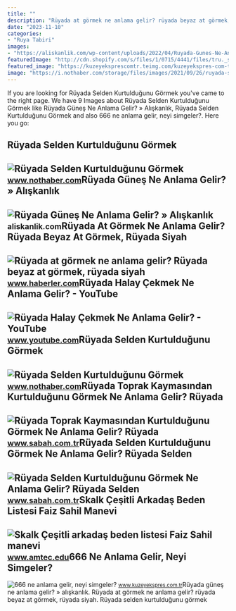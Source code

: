 ```yaml
---
title: ""
description: "Rüyada at görmek ne anlama gelir? rüyada beyaz at görmek, rüyada siyah"
date: "2023-11-10"
categories:
- "Ruya Tabiri"
images:
- "https://aliskanlik.com/wp-content/uploads/2022/04/Ruyada-Gunes-Ne-Anlama-Gelir.jpeg"
featuredImage: "http://cdn.shopify.com/s/files/1/0715/4441/files/tru._size_chart_1024x1024.png?v=1585473568"
featured_image: "https://kuzeyeksprescomtr.teimg.com/kuzeyekspres-com-tr/uploads/2023/06/666-ne-anlama-gelir.jpg"
image: "https://i.nothaber.com/storage/files/images/2021/09/26/ruyada-selden-kurtuldugunu-gormek-ne-anlama-gelir-615091ecc13bc.jpg"
---
```


If you are looking for Rüyada Selden Kurtulduğunu Görmek you've came to the right page. We have 9 Images about Rüyada Selden Kurtulduğunu Görmek like Rüyada Güneş Ne Anlama Gelir? » Alışkanlık, Rüyada Selden Kurtulduğunu Görmek and also 666 ne anlama gelir, neyi simgeler?. Here you go:

Rüyada Selden Kurtulduğunu Görmek
---------------------------------

 ![Rüyada Selden Kurtulduğunu Görmek](https://i.nothaber.com/storage/files/images/2021/09/26/ruyada-selden-kurtuldugunu-gormek-ne-anlama-gelir-615091ecc13bc.jpg) <small>www.nothaber.com</small>Rüyada Güneş Ne Anlama Gelir? » Alışkanlık
------------------------------------------

 ![Rüyada Güneş Ne Anlama Gelir? » Alışkanlık](https://aliskanlik.com/wp-content/uploads/2022/04/Ruyada-Gunes-Ne-Anlama-Gelir.jpeg) <small>aliskanlik.com</small>Rüyada At Görmek Ne Anlama Gelir? Rüyada Beyaz At Görmek, Rüyada Siyah
----------------------------------------------------------------------

 ![Rüyada at görmek ne anlama gelir? Rüyada beyaz at görmek, rüyada siyah](https://foto.haberler.com/haber/2019/10/30/ruyada-at-gormek-ne-anlama-gelir-12566959_7097_m.jpg) <small>www.haberler.com</small>Rüyada Halay Çekmek Ne Anlama Gelir? - YouTube
----------------------------------------------

 ![Rüyada Halay Çekmek Ne Anlama Gelir? - YouTube](https://i.ytimg.com/vi/7a4g9rZI3Vo/maxresdefault.jpg) <small>www.youtube.com</small>Rüyada Selden Kurtulduğunu Görmek
---------------------------------

 ![Rüyada Selden Kurtulduğunu Görmek](https://i.nothaber.com/storage/files/images/2021/09/26/ruyada-selden-kurtuldugunu-gormek-ne-anlama-gelir-615091e99bec3.jpg) <small>www.nothaber.com</small>Rüyada Toprak Kaymasından Kurtulduğunu Görmek Ne Anlama Gelir? Rüyada
---------------------------------------------------------------------

 ![Rüyada Toprak Kaymasından Kurtulduğunu Görmek Ne Anlama Gelir? Rüyada](https://iasbh.tmgrup.com.tr/3237fd/752/395/0/0/728/382?u=https://isbh.tmgrup.com.tr/sbh/2022/10/31/ruyada-toprak-kaymasindan-kurtuldugunu-gormek-ne-anlama-gelir-ruyada-toprak-kaymasindan-kurtulmanin-anlami-1667215017466.jpeg) <small>www.sabah.com.tr</small>Rüyada Selden Kurtulduğunu Görmek Ne Anlama Gelir? Rüyada Selden
----------------------------------------------------------------

 ![Rüyada Selden Kurtulduğunu Görmek Ne Anlama Gelir? Rüyada Selden](https://iasbh.tmgrup.com.tr/04c567/650/344/0/0/724/380?u=https://isbh.tmgrup.com.tr/sbh/2022/06/21/ruyada-selden-kurtuldugunu-gormek-ne-anlama-gelir-ruyada-selden-kurtuldugunu-gormenin-anlami-1655810190317.jpg) <small>www.sabah.com.tr</small>Skalk Çeşitli Arkadaş Beden Listesi Faiz Sahil Manevi
-----------------------------------------------------

 ![Skalk Çeşitli arkadaş beden listesi Faiz Sahil manevi](http://cdn.shopify.com/s/files/1/0715/4441/files/tru._size_chart_1024x1024.png?v=1585473568) <small>www.amtec.edu</small>666 Ne Anlama Gelir, Neyi Simgeler?
-----------------------------------

 ![666 ne anlama gelir, neyi simgeler?](https://kuzeyeksprescomtr.teimg.com/kuzeyekspres-com-tr/uploads/2023/06/666-ne-anlama-gelir.jpg) <small>www.kuzeyekspres.com.tr</small>Rüyada güneş ne anlama gelir? » alışkanlık. Rüyada at görmek ne anlama gelir? rüyada beyaz at görmek, rüyada siyah. Rüyada selden kurtulduğunu görmek
